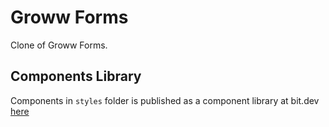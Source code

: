 # Groww Forms

Clone of Groww Forms.

## Components Library
Components in `styles` folder is published as a component library at bit.dev [here](https://bit.dev/sttronn/growwform)
